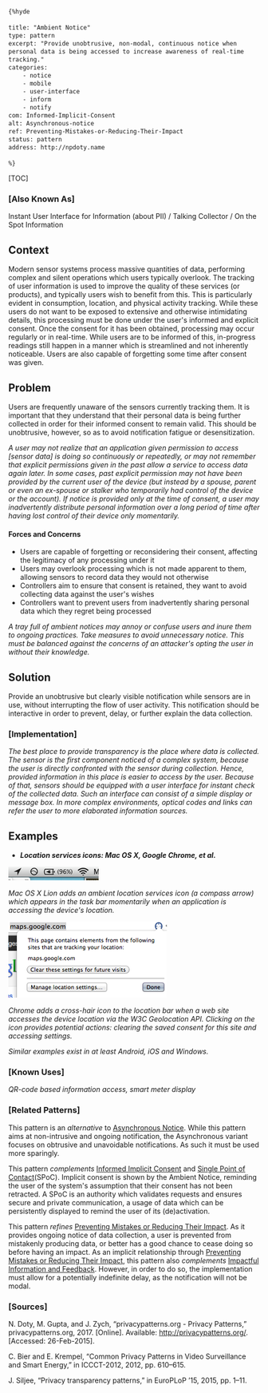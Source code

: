     {%hyde

    title: "Ambient Notice"
    type: pattern
    excerpt: "Provide unobtrusive, non-modal, continuous notice when personal data is being accessed to increase awareness of real-time tracking."
    categories:
        - notice
        - mobile
        - user-interface
        - inform
        - notify
    com: Informed-Implicit-Consent
    alt: Asynchronous-notice
    ref: Preventing-Mistakes-or-Reducing-Their-Impact
    status: pattern
    address: http://npdoty.name

    %}

[TOC]

### [Also Known As]
<!-- All other names the pattern is known by.-->

Instant User Interface for Information (about PII) / Talking Collector / On the Spot Information

## Context
<!-- The situations in which the pattern may apply.-->
<!-- Aspects which constrain the solution, but are not modified by it. They affect the impact of different forces.-->

Modern sensor systems process massive quantities of data, performing complex and silent operations which users typically overlook. The tracking of user information is used to improve the quality of these services (or products), and typically users wish to benefit from this. This is particularly evident in consumption, location, and physical activity tracking. While these users do not want to be exposed to extensive and otherwise intimidating details, this processing must be done under the user's informed and explicit consent. Once the consent for it has been obtained,  processing may occur regularly or in real-time. While users are to be informed of this, in-progress readings still happen in a manner which is streamlined and not inherently noticeable. Users are also capable of forgetting some time after consent was given.

## Problem
<!-- The problem a pattern addresses, including a list of forces describing why a problem might be difficult to solve.-->

Users are frequently unaware of the sensors currently tracking them. It is important that they understand that their personal data is being further collected in order for their informed consent to remain valid. This should be unobtrusive, however, so as to avoid notification fatigue or desensitization.

_A user may not realize that an application given permission to access [sensor data] is doing so continuously or repeatedly, or may not remember that explicit permissions given in the past allow a service to access data again later. In some cases, past explicit permission may not have been provided by the current user of the device (but instead by a spouse, parent or even an ex-spouse or stalker who temporarily had control of the device or the account). If notice is provided only at the time of consent, a user may inadvertently distribute personal information over a long period of time after having lost control of their device only momentarily._

#### Forces and Concerns
<!-- Implications in this problem which affect the appropriateness of a solution, and are affected by this pattern.-->
<!-- Forces should be highly visible for easy reference, where less obvious a dedicated section is recommended.-->

- Users are capable of forgetting or reconsidering their consent, affecting the legitimacy of any processing under it
- Users may overlook processing which is not made apparent to them, allowing sensors to record data they would not otherwise
- Controllers aim to ensure that consent is retained, they want to avoid collecting data against the user's wishes
- Controllers want to prevent users from inadvertently sharing personal data which they regret being processed

_A tray full of ambient notices may annoy or confuse users and inure them to ongoing practices. Take measures to avoid unnecessary notice. This must be balanced against the
concerns of an attacker's opting the user in without their knowledge._

## Solution
<!-- A concise description of how the pattern addresses the problem.-->

Provide an unobtrusive but clearly visible notification while sensors are in use, without interrupting the flow of user activity. This notification should be interactive in order to prevent, delay, or further explain the data collection.

<!--### [Structure]-->
<!--A detailed specification of the structural aspects of the pattern. A class diagram if applicable.-->



### [Implementation]
<!--Guidelines for implementing the pattern; code fragments; suggested PETS; policy fragments.-->

_The best place to provide transparency is the place where data is collected. The sensor is the first component noticed of a complex system, because the user is directly confronted with the sensor during collection. Hence, provided information in this place is easier to access by the user. Because of that, sensors should be equipped with a user interface for instant check of the collected data. Such an interface can consist of a simple display or message box. In more complex environments, optical codes and links can refer the user to more elaborated information sources._

<!--## Consequences-->
<!--The advantages (benefits) and disadvantages (liabilities) of applying the pattern.-->



<!--### [Constraints]-->
<!-- limitations as a consequence of applying the pattern.-->



## Examples
<!--Motivational example to see how the pattern is applied.-->

* _**Location services icons: Mac OS X, Google Chrome, et al.**_

![Lion Location Icon](media/images/lion_location_icon.png)

_Mac OS X Lion adds an ambient location services icon (a compass arrow) which appears in the task bar momentarily when an application is accessing the device's location._

![Chrome Location Icon](media/images/chrome_location_icon.png)

_Chrome adds a cross-hair icon to the location bar when a web site accesses the device location via the W3C Geolocation API. Clicking on the icon provides potential actions: clearing the saved consent for this site and accessing settings._

_Similar examples exist in at least Android, iOS and Windows._

### [Known Uses]
<!-- Pointers to various applications of the pattern.-->

_QR-code based information access, smart meter display_

<!--## See Also-->
<!-- Any pointers to relevant information, not contained in the subfields below.-->



### [Related Patterns]
<!-- Supporting and conflicting patterns-->

This pattern is an _alternative_ to [Asynchronous Notice](Asynchronous-notice). While this pattern aims at non-intrusive and ongoing notification, the Asynchronous variant focuses on obtrusive and unavoidable notifications. As such it must be used more sparingly.

This pattern _complements_ [Informed Implicit Consent](Informed-Implicit-Consent) and [Single Point of Contact](Single-Point-of-Contact)(SPoC). Implicit consent is shown by the Ambient Notice, reminding the user of the system's assumption that their consent has not been retracted. A SPoC is an authority which validates requests and ensures secure and private communication, a usage of data which can be persistently displayed to remind the user of its (de)activation.

This pattern _refines_ [Preventing Mistakes or Reducing Their Impact](Preventing-Mistakes-or-Reducing-Their-Impact). As it provides ongoing notice of data collection, a user is prevented from mistakenly producing data, or better has a good chance to cease doing so before having an impact. As an implicit relationship through [Preventing Mistakes or Reducing Their Impact](Preventing-Mistakes-or-Reducing-Their-Impact), this pattern also _complements_ [Impactful Information and Feedback](Impactful-Information-and-Feedback). However, in order to do so, the implementation must allow for a potentially indefinite delay, as the notification will not be modal.


### [Sources]
<!-- References to the original source of the pattern.-->

N. Doty, M. Gupta, and J. Zych, “privacypatterns.org - Privacy Patterns,” privacypatterns.org, 2017. [Online]. Available: http://privacypatterns.org/. [Accessed: 26-Feb-2015].

C. Bier and E. Krempel, “Common Privacy Patterns in Video Surveillance and Smart Energy,” in ICCCT-2012, 2012, pp. 610–615.

J. Siljee, “Privacy transparency patterns,” in EuroPLoP ’15, 2015, pp. 1–11.

<!--## General Comments-->
<!-- Separate discussion on the pattern.-->



<!--## Tags-->
<!-- User definable descriptors for additional correlation.-->


